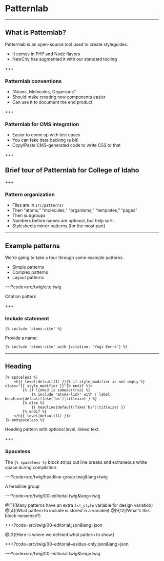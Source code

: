 # Patternlab

---

## What is Patternlab?

Patternlab is an open-source tool used to create styleguides.

- It comes in PHP and Node flavors
- NewCity has augmented it with our standard tooling

+++

### Patternlab conventions

- “Atoms, Molecules, Organisms”
- Should make creating new components easier
- Can use it to document the end product

+++

### Patternlab for CMS integration

- Easier to come up with test cases
- You can fake data backing (a bit)
- Copy/Paste CMS-generated code to write CSS to that

+++

## Brief tour of Patternlab for College of Idaho

+++

### Pattern organization

- Files are in `src/patterns/`
- Then “atoms,” “molecules,” “organisms,” “templates,” “pages”
- Then subgroups
- Numbers before names are optional, but help sort.
- Stylesheets mirror patterns (for the most part)

---

## Example patterns

We're going to take a tour through some example patterns.

- Simple patterns
- Complex patterns
- Layout patterns

---?code=src/twig/cite.twig

Citation pattern

+++ 

### Include statement

```twig
{% include 'atoms-cite' %}
```

Provide a name:

```twig 
{% include 'atoms-cite' with {citation: 'Yogi Berra'} %}
```

---

## Heading

```twig
{% spaceless %}
    <h{{ level|default(1) }}{% if style_modifier is not empty %} class="{{ style_modifier }}"{% endif %}>
        {% if linked is sameas(true) %}
            {% include 'atoms-link' with { label: headline|default(fake('bs')|titleize) } %}
        {% else %}
            {{ headline|default(fake('bs')|titleize) }}
        {% endif %}
    </h{{ level|default(1) }}>
{% endspaceless %}
```

Heading pattern with optional level, linked text.

+++

### Spaceless

The `{% spaceless %}` block strips out line breaks and extraneous white space during compilation.

---?code=src/twig/headline-group.twig&lang=twig

A headline group

---?code=src/twig/00-editorial.twig&lang=twig

@[1](Many patterns have an extra `[x]_style` variable for design variation)
@[4](What pattern to include is stored in a variable)
@[9,12](What's this block nonsense?)

+++?code=src/twig/00-editorial.json&lang=json

@[3](Here is where we defined what pattern to show.)

+++?code=src/twig/00-editorial~asides-only.json&lang=json

---?code=src/twig/00-editorial.twig&lang=twig



